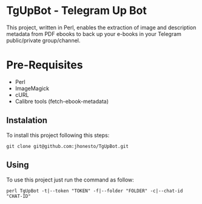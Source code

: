 # TgUpBot - Telegram Up Bot

This project, written in Perl, enables the extraction of image and description metadata from PDF ebooks to back up your e-books in your Telegram public/private group/channel.

# Pre-Requisites

- Perl
- ImageMagick
- cURL
- Calibre tools (fetch-ebook-metadata)

## Instalation

To install this project following this steps:

``` 
git clone git@github.com:jhonesto/TgUpBot.git
```

## Using
To use this project just run the command as follow:

```
perl TgUpBot -t|--token "TOKEN" -f|--folder "FOLDER" -c|--chat-id "CHAT-ID"
``` 

